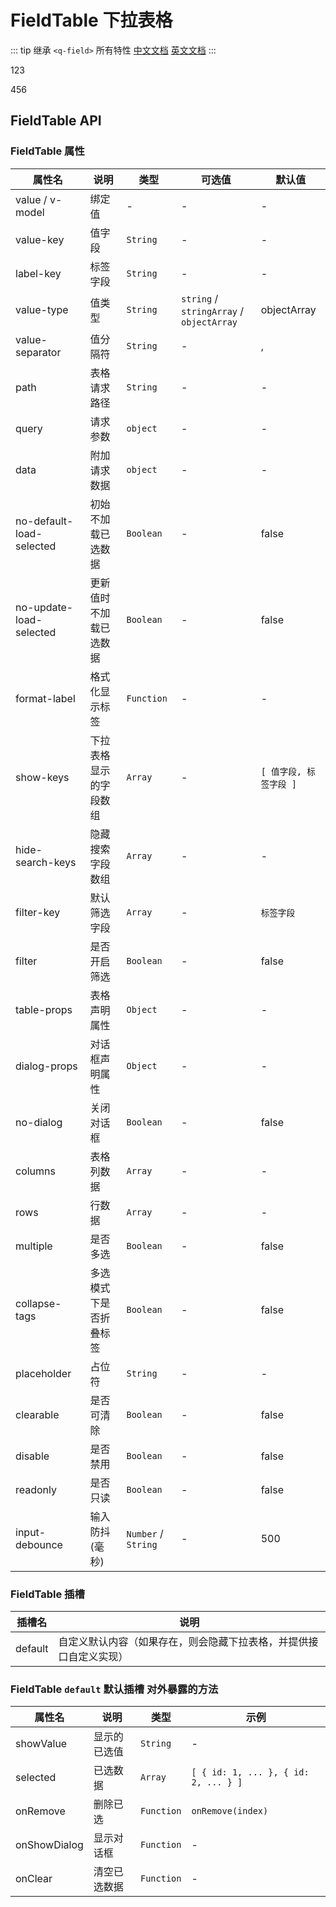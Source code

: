 # FieldTable 下拉表格

::: tip
继承 `<q-field>` 所有特性
[中文文档](http://www.quasarchs.com/vue-components/field) [英文文档](https://quasar.dev/vue-components/field)
:::

123

<test />

456

## FieldTable API

### FieldTable 属性

| 属性名                      | 说明          | 类型                  | 可选值                                      | 默认值             |
|--------------------------|-------------|---------------------|------------------------------------------|-----------------|
| value / v-model          | 绑定值         | -                   | -                                        | -               |
| value-key                | 值字段         | `String`            | -                                        | -               |
| label-key                | 标签字段        | `String`            | -                                        | -               |
| value-type               | 值类型         | `String`            | `string` / `stringArray` / `objectArray` | objectArray     |
| value-separator          | 值分隔符        | `String`            | -                                        | ,               |
| path                     | 表格请求路径      | `String`            | -                                        | -               |
| query                    | 请求参数        | `object`            | -                                        | -               |
| data                     | 附加请求数据      | `object`            | -                                        | -               |
| no-default-load-selected | 初始不加载已选数据   | `Boolean`           | -                                        | false           |
| no-update-load-selected  | 更新值时不加载已选数据 | `Boolean`           | -                                        | false           |
| format-label             | 格式化显示标签     | `Function`          | -                                        | -               |
| show-keys                | 下拉表格显示的字段数组 | `Array`             | -                                        | `[ 值字段, 标签字段 ]` |
| hide-search-keys         | 隐藏搜索字段数组    | `Array`             | -                                        | -               |
| filter-key               | 默认筛选字段      | `Array`             | -                                        | `标签字段`          |
| filter                   | 是否开启筛选      | `Boolean`           | -                                        | false           |
| table-props              | 表格声明属性      | `Object`            | -                                        | -               |
| dialog-props             | 对话框声明属性     | `Object`            | -                                        | -               |
| no-dialog                | 关闭对话框       | `Boolean`           | -                                        | false           |
| columns                  | 表格列数据       | `Array`             | -                                        | -               |
| rows                     | 行数据         | `Array`             | -                                        | -               |
| multiple                 | 是否多选        | `Boolean`           | -                                        | false           |
| collapse-tags            | 多选模式下是否折叠标签 | `Boolean`           | -                                        | false           |
| placeholder              | 占位符         | `String`            | -                                        | -               |
| clearable                | 是否可清除       | `Boolean`           | -                                        | false           |
| disable                  | 是否禁用        | `Boolean`           | -                                        | false           |
| readonly                 | 是否只读        | `Boolean`           | -                                        | false           |
| input-debounce           | 输入防抖(毫秒)    | `Number` / `String` | -                                        | 500             |


### FieldTable 插槽

| 插槽名                      | 说明                                       |
|--------------------------|------------------------------------------|
| default          | 自定义默认内容（如果存在，则会隐藏下拉表格，并提供接口自定义实现） |

### FieldTable `default` 默认插槽 对外暴露的方法

| 属性名                      | 说明 | 类型       | 示例  |
|--------------------------|--|----------|-----|
| showValue          | 显示的已选值 | `String` | -   |
| selected                | 已选数据 | `Array`  | `[ { id: 1, ... }, { id: 2, ... } ]`   |
| onRemove                | 删除已选 | `Function`  | `onRemove(index)`   |
| onShowDialog                | 显示对话框 | `Function`  | -   |
| onClear                | 清空已选数据 | `Function`  | -   |
